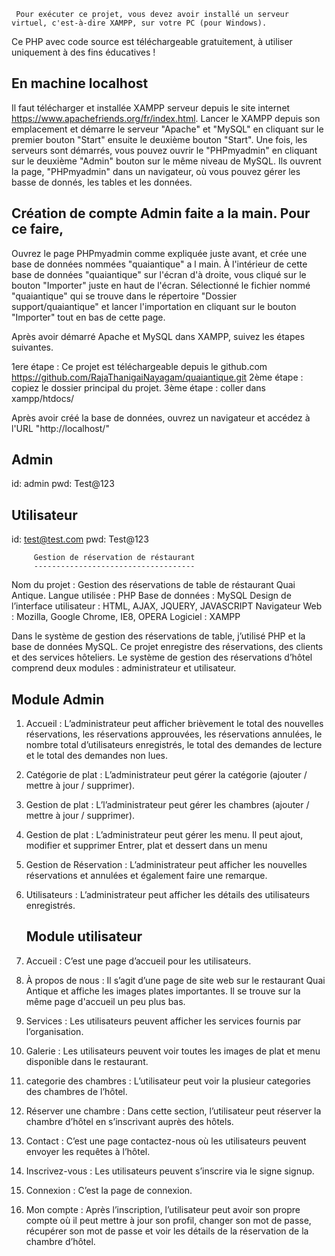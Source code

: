 
     Pour exécuter ce projet, vous devez avoir installé un serveur virtuel, c'est-à-dire XAMPP, sur votre PC (pour Windows). 
Ce PHP avec code source est téléchargeable gratuitement, à utiliser uniquement à des fins éducatives !


En machine localhost 
-----------------------
   Il faut télécharger et installée XAMPP serveur depuis le site internet https://www.apachefriends.org/fr/index.html. Lancer le XAMPP depuis son emplacement et démarre le serveur "Apache" et "MySQL" en cliquant sur le premier bouton "Start" ensuite le deuxième bouton "Start". Une fois, les serveurs sont démarrés, vous pouvez ouvrir le "PHPmyadmin" en cliquant sur le deuxième "Admin" bouton sur le même niveau de MySQL. Ils ouvrent la page, "PHPmyadmin" dans un navigateur, où vous pouvez gérer les basse de donnés, les tables et les données.


Création de compte Admin faite a la main. Pour ce faire, 
--------------------------------------------------------
   Ouvrez le page PHPmyadmin comme expliquée juste avant, et crée une base de données nommées "quaiantique" a l main. À l'intérieur de cette base de données "quaiantique" sur l'écran d'à droite, vous cliqué sur le bouton "Importer" juste en haut de l'écran. Sélectionné le fichier nommé "quaiantique" qui se trouve dans le répertoire "Dossier support/quaiantique" et lancer l'importation en cliquant sur le bouton "Importer" tout en bas de cette page.  


Après avoir démarré Apache et MySQL dans XAMPP, suivez les étapes suivantes.

1ere étape : Ce projet est téléchargeable depuis le github.com 
		 https://github.com/RajaThanigaiNayagam/quaiantique.git
2ème étape : copiez le dossier principal du projet.
3ème étape : coller dans xampp/htdocs/


Après avoir créé la base de données, ouvrez un navigateur et accédez à l'URL "http://localhost/"

Admin
------
id: admin
pwd: Test@123



Utilisateur
-----------
id: test@test.com
pwd: Test@123      


         
         
         
         Gestion de réservation de réstaurant
         ------------------------------------
Nom du projet                     : Gestion des réservations de table de réstaurant Quai Antique.
Langue utilisée                   : PHP
Base de données                   : MySQL
Design de l’interface utilisateur : HTML, AJAX, JQUERY, JAVASCRIPT
Navigateur Web                    : Mozilla, Google Chrome, IE8, OPERA
Logiciel                          : XAMPP

Dans le système de gestion des réservations de table, j’utilisé PHP et la base de données
MySQL. Ce projet enregistre des réservations, des clients et des services hôteliers. Le système
de gestion des réservations d’hôtel comprend deux modules : administrateur et utilisateur.


Module Admin
------------

1. Accueil : L’administrateur peut afficher brièvement le total des nouvelles réservations, les
   réservations approuvées, les réservations annulées, le nombre total d’utilisateurs enregistrés,
   le total des demandes de lecture et le total des demandes non lues.

2. Catégorie de plat : L’administrateur peut gérer la catégorie (ajouter / mettre à jour / supprimer).

3. Gestion de plat : L’l’administrateur peut gérer les chambres (ajouter / mettre à jour / supprimer).

4. Gestion de plat : L’administrateur peut gérer les menu.  Il peut ajout, modifier et supprimer Entrer, 
   plat et dessert dans un menu

5. Gestion de Réservation : L’administrateur peut afficher les nouvelles réservations et
   annulées et également faire une remarque.

6. Utilisateurs  : L’administrateur peut afficher les détails des utilisateurs enregistrés.



   Module utilisateur
   ------------------

1. Accueil : C’est une page d’accueil pour les utilisateurs.

2. À propos de nous : Il s’agit d’une page de site web sur le restaurant Quai Antique et affiche les images plates importantes. Il se trouve sur la   même page d'accueil un peu plus bas. 

3. Services : Les utilisateurs peuvent afficher les services fournis par l’organisation.

4. Galerie : Les utilisateurs peuvent voir toutes les images de plat et menu disponible dans le restaurant.

5. categorie des chambres : L’utilisateur peut voir la plusieur categories des chambres de l’hôtel.

6. Réserver une chambre : Dans cette section, l’utilisateur peut réserver la chambre d’hôtel
   en s’inscrivant auprès des hôtels.

7. Contact : C’est une page contactez-nous où les utilisateurs peuvent envoyer les requêtes à
   l’hôtel.

8. Inscrivez-vous : Les utilisateurs peuvent s’inscrire via le signe signup.

9. Connexion : C’est la page de connexion.

10. Mon compte : Après l’inscription, l’utilisateur peut avoir son propre compte   où  il peut mettre à jour son profil, changer son mot de passe, récupérer son mot de passe et voir les détails de la réservation de la chambre d’hôtel.
